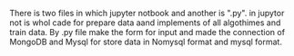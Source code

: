 There is two files in which jupyter notbook and another is ".py".
in jupytor not is whol cade for prepare data aand implements of all algothimes and train data.
By .py file make the form for input and made the connection of MongoDB and Mysql for store data in Nomysql format and mysql format.
